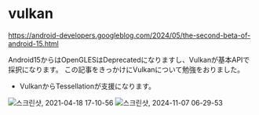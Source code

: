 # vulkan

https://android-developers.googleblog.com/2024/05/the-second-beta-of-android-15.html

Android15からはOpenGLESはDeprecatedになりますし、Vulkanが基本APIで採択になります。
この記事をきっかけにVulkanについて勉強をおりました。

+ VulkanからTessellationが支援になります。

![스크린샷, 2021-04-18 17-10-56](https://github.com/user-attachments/assets/9fbb4519-1db8-4c30-bf9c-30a3d62f9523)
![스크린샷, 2024-11-07 06-29-53](https://github.com/user-attachments/assets/478d431a-7a48-414d-b9c5-ed87f4c0e031)
